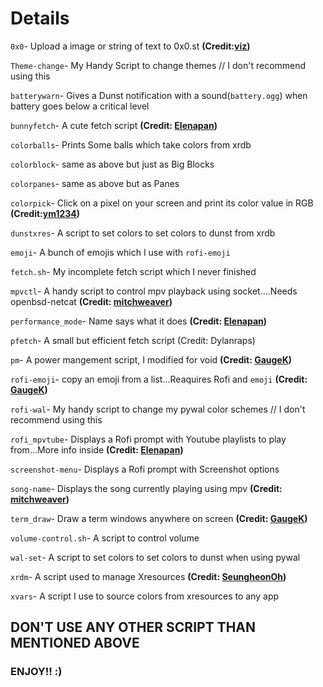 # Details

`0x0`- Upload a image or string of text to 0x0.st **(Credit:[viz](https://github.com/vizs/home/tree/master/bin))**

`Theme-change`- My Handy Script to change themes // I don't recommend using this

`batterywarn`- Gives a Dunst notification with a sound(`battery.ogg`) when battery goes below a critical level

`bunnyfetch`- A cute fetch script **(Credit: [Elenapan](https://github.com/elenapan/dotfiles/tree/master/bin))**

`colorballs`- Prints Some balls which take colors from xrdb

`colorblock`- same as above but just as Big Blocks

`colorpanes`- same as above but as Panes

`colorpick`- Click on a pixel on your screen and print its color value in RGB **(Credit:[ym1234](https://github.com/ym1234/colorpicker))**

`dunstxres`- A script to set colors to set colors to dunst from xrdb

`emoji`- A bunch of emojis which I use with `rofi-emoji`

`fetch.sh`- My incomplete fetch script which I never finished 

`mpvctl`- A handy script to control mpv playback using socket....Needs openbsd-netcat  **(Credit: [mitchweaver](https://github.com/mitchweaver/bin))**

`performance_mode`- Name says what it does **(Credit: [Elenapan](https://github.com/elenapan/dotfiles/tree/master/bin))**

`pfetch`- A small but efficient fetch script (Credit: Dylanraps)

`pm`- A power mangement script, I modified for void **(Credit: [GaugeK](https://github.com/GaugeK/quoll/blob/master/other/bin/README.md))**

`rofi-emoji`- copy an emoji from a list...Reaquires Rofi and `emoji` **(Credit: [GaugeK](https://github.com/GaugeK/quoll/blob/master/other/bin/README.md))**

`rofi-wal`- My handy script to change my pywal color schemes // I don't recommend using this

`rofi_mpvtube`- Displays a Rofi prompt with Youtube playlists to play from...More info inside **(Credit: [Elenapan](https://github.com/elenapan/dotfiles/tree/master/bin))**

`screenshot-menu`- Displays a Rofi prompt with Screenshot options

`song-name`- Displays the song currently playing using mpv **(Credit: [mitchweaver](https://github.com/mitchweaver/bin))**

`term_draw`- Draw a term windows anywhere on screen **(Credit: [GaugeK](https://github.com/GaugeK/quoll/blob/master/other/bin/README.md))**


`volume-control.sh`- A script to control volume

`wal-set`- A script to set colors to set colors to dunst when using pywal

`xrdm`- A script used to manage Xresources **(Credit: [SeungheonOh](https://github.com/SeungheonOh/xrdm))**

`xvars`- A script I use to source colors from xresources to any app


## DON'T USE ANY OTHER SCRIPT THAN MENTIONED ABOVE
### ENJOY!! :)
